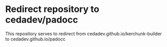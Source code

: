 # Redirect repository to cedadev/padocc

This repository serves to redirect from cedadev.github.io/kerchunk-builder to cedadev.github.io/padocc
